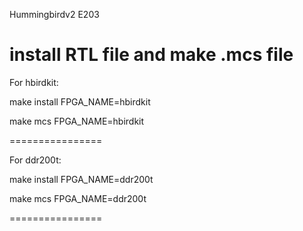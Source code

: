 Hummingbirdv2 E203 

install RTL file and make .mcs file
================


For hbirdkit:

make install  FPGA_NAME=hbirdkit 

make mcs      FPGA_NAME=hbirdkit 

================

For ddr200t:

make install  FPGA_NAME=ddr200t 

make mcs      FPGA_NAME=ddr200t 

================

